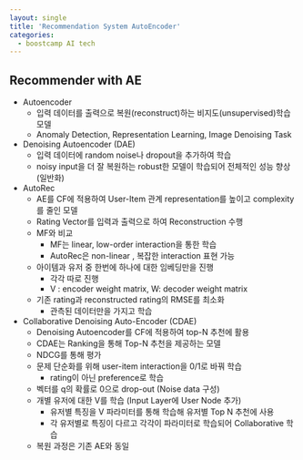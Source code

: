 ```yaml
---
layout: single
title: 'Recommendation System AutoEncoder'
categories:
  - boostcamp AI tech
---
```

## Recommender with AE
- Autoencoder
  - 입력 데이터를 출력으로 복원(reconstruct)하는 비지도(unsupervised)학습 모델
  - Anomaly Detection, Representation Learning, Image Denoising Task
- Denoising Autoencoder (DAE)
  - 입력 데이터에 random noise나 dropout을 추가하여 학습
  - noisy input을 더 잘 복원하는 robust한 모델이 학습되어 전체적인 성능 향상 (일반화)
- AutoRec
  - AE를 CF에 적용하여 User-Item 관계 representation를 높이고 complexity를 줄인 모델
  - Rating Vector를 입력과 출력으로 하여 Reconstruction 수행
  - MF와 비교
    - MF는 linear, low-order interaction을 통한 학습
    - AutoRec은 non-linear , 복잡한 interaction 표현 가능
  - 아이템과 유저 중 한번에 하나에 대한 임베딩만을 진행
    - 각각 따로 진행
    - V : encoder weight matrix, W: decoder weight matrix
  - 기존 rating과 reconstructed rating의 RMSE를 최소화
    - 관측된 데이터만을 가지고 학습
- Collaborative Denoising Auto-Encoder (CDAE)
  - Denoising Autoencoder를 CF에 적용하여 top-N 추천에 활용
  - CDAE는 Ranking을 통해 Top-N 추천을 제공하는 모델
  - NDCG를 통해 평가
  - 문제 단순화를 위해 user-item interaction을 0/1로 바꿔 학습
    - rating이 아닌 preference로 학습
  - 벡터를 q의 확률로 0으로 drop-out (Noise data 구성)
  - 개별 유저에 대한 V를 학습 (Input Layer에 User Node 추가)
    - 유저별 특징을 V 파라미터를 통해 학습해 유저별 Top N 추천에 사용
    - 각 유저별로 특징이 다르고 각각이 파라미터로 학습되어 Collaborative 학습
  - 복원 과정은 기존 AE와 동일